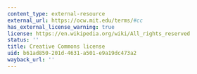 ```yaml
---
content_type: external-resource
external_url: https://ocw.mit.edu/terms/#cc
has_external_license_warning: true
license: https://en.wikipedia.org/wiki/All_rights_reserved
status: ''
title: Creative Commons license
uid: b61ad850-201d-4631-a501-e9a19dc473a2
wayback_url: ''
---
```

